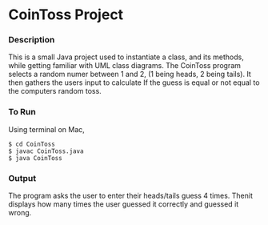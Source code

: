 # CoinToss Project

### Description

This is a small Java project used to instantiate a class, and its methods, while getting familiar with UML class diagrams. The CoinToss program selects a random numer between 1 and 2, (1 being heads, 2 being tails). It then gathers the users input to calculate If the guess is equal or not equal to the computers random toss.

### To Run

Using terminal on Mac,

```
$ cd CoinToss
$ javac CoinToss.java
$ java CoinToss
```

### Output

The program asks the user to enter their heads/tails guess 4 times. Thenit displays how many times the user guessed it correctly and guessed it wrong. 
